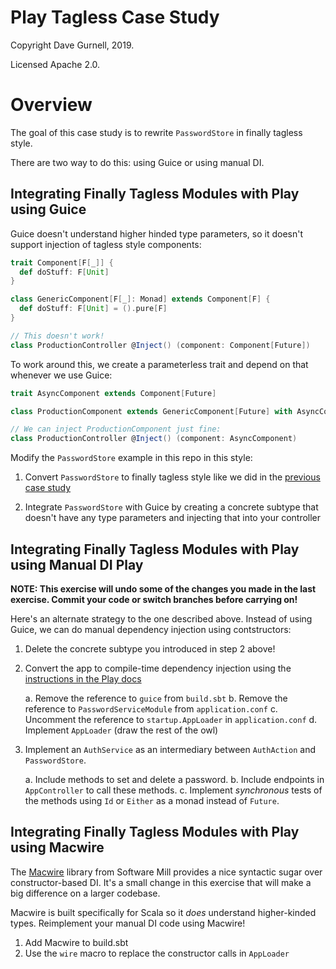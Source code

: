 # Play Tagless Case Study

Copyright Dave Gurnell, 2019.

Licensed Apache 2.0.

# Overview

The goal of this case study is
to rewrite `PasswordStore` in finally tagless style.

There are two way to do this: using Guice or using manual DI.

## Integrating Finally Tagless Modules with Play using Guice

Guice doesn't understand higher hinded type parameters,
so it doesn't support injection of tagless style components:

```scala
trait Component[F[_]] {
  def doStuff: F[Unit]
}

class GenericComponent[F[_]: Monad] extends Component[F] {
  def doStuff: F[Unit] = ().pure[F]
}

// This doesn't work!
class ProductionController @Inject() (component: Component[Future])
```

To work around this, we create
a parameterless trait and depend on that whenever we use Guice:

```scala
trait AsyncComponent extends Component[Future]

class ProductionComponent extends GenericComponent[Future] with AsyncComponent

// We can inject ProductionComponent just fine:
class ProductionController @Inject() (component: AsyncComponent)
```

Modify the `PasswordStore` example in this repo in this style:

1. Convert `PasswordStore` to finally tagless style
   like we did in the [previous case study](https://github.com/davegurnell/tagless-case-study)

2. Integrate `PasswordStore` with Guice
   by creating a concrete subtype that doesn't have any type parameters
   and injecting that into your controller

## Integrating Finally Tagless Modules with Play using Manual DI Play

**NOTE: This exercise will undo some of the changes you made in the last exercise.
Commit your code or switch branches before carrying on!**

Here's an alternate strategy to the one described above.
Instead of using Guice, we can do manual dependency injection using contstructors:

1. Delete the concrete subtype you introduced in step 2 above!

2. Convert the app to compile-time dependency injection
   using the [instructions in the Play docs](https://www.playframework.com/documentation/2.7.x/ScalaCompileTimeDependencyInjection)

    a. Remove the reference to `guice` from `build.sbt`
    b. Remove the reference to `PasswordServiceModule` from `application.conf`
    c. Uncomment the reference to `startup.AppLoader` in `application.conf`
    d. Implement `AppLoader` (draw the rest of the owl)

3. Implement an `AuthService` as an intermediary between `AuthAction` and `PasswordStore`.

    a. Include methods to set and delete a password.
    b. Include endpoints in `AppController` to call these methods.
    c. Implement *synchronous* tests of the methods
       using `Id` or `Either` as a monad instead of `Future`.

## Integrating Finally Tagless Modules with Play using Macwire

The [Macwire](https://github.com/softwaremill/macwire) library from Software Mill provides
a nice syntactic sugar over constructor-based DI.
It's a small change in this exercise that will make a big difference on a larger codebase.

Macwire is built specifically for Scala so it *does* understand higher-kinded types.
Reimplement your manual DI code using Macwire!

1. Add Macwire to build.sbt
2. Use the `wire` macro to replace the constructor calls in `AppLoader`
